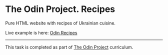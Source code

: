 # The Odin Project. Recipes

Pure HTML website with recipes of Ukrainian cuisine.

Live example is here: [Odin Recipes]()

---

This task is completed as part of [The Odin Project](https://www.theodinproject.com/) curriculum.


